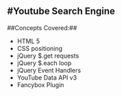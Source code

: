 #Youtube Search Engine
---
##Concepts Covered:##
- HTML 5
- CSS positioning
- jQuery $.get requests
- jQuery $.each loop
- jQuery Event Handlers
- YouTube Data API v3
- Fancybox Plugin